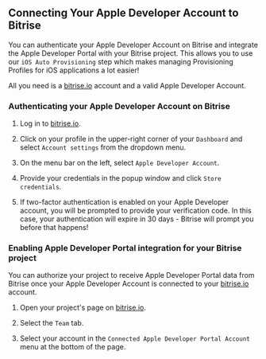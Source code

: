 ## Connecting Your Apple Developer Account to Bitrise

You can authenticate your Apple Developer Account on Bitrise and integrate the Apple Developer Portal with your Bitrise project. This allows you to use our `iOS Auto Provisioning` step which makes managing Provisioning Profiles for iOS applications a lot easier!

All you need is a [bitrise.io](https://www.bitrise.io) account and a valid Apple Developer Account.

### Authenticating your Apple Developer Account on Bitrise

1. Log in to [bitrise.io](https://www.bitrise.io).

2. Click on your profile in the upper-right corner of your `Dashboard` and select `Account settings` from the dropdown menu.

3. On the menu bar on the left, select `Apple Developer Account`.

4. Provide your credentials in the popup window and click `Store credentials`.

5. If two-factor authentication is enabled on your Apple Developer account, you will be prompted to provide your verification code. In this case, your authentication will expire in 30 days - Bitrise will prompt you before that happens!

### Enabling Apple Developer Portal integration for your Bitrise project

You can authorize your project to receive Apple Developer Portal data from Bitrise once your Apple Developer Account is connected to your [bitrise.io](https://www.bitrise.io) account.

1. Open your project's page on [bitrise.io](https://www.bitrise.io).

2. Select the `Team` tab.

3. Select your account in the `Connected Apple Developer Portal Account` menu at the bottom of the page.
